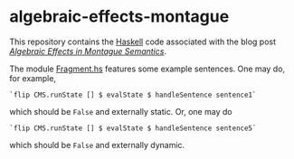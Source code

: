 # algebraic-effects-montague

This repository contains the [Haskell](https://www.haskell.org/) code associated with the blog post *[Algebraic Effects in Montague Semantics](https://juliangrove.github.io/blog/algebraic_effects_montague.html)*.

The module [Fragment.hs](https://github.com/juliangrove/algebraic-effects-montague/blob/master/src/Fragment.hs) features some example sentences. One may do, for example,

	`flip CMS.runState [] $ evalState $ handleSentence sentence1`
	
which should be `False` and externally static. Or, one may do

	`flip CMS.runState [] $ evalState $ handleSentence sentence5`
	
which should be `False` and externally dynamic.
